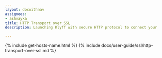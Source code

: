 ```yaml
---
layout: docwithnav
assignees:
- ashvayka
title: HTTP Transport over SSL
description: Launching Klyff with secure HTTP protocol to connect your IoT devices and projects.

---
```


{% include get-hosts-name.html %}
{% include docs/user-guide/ssl/http-transport-over-ssl.md %}